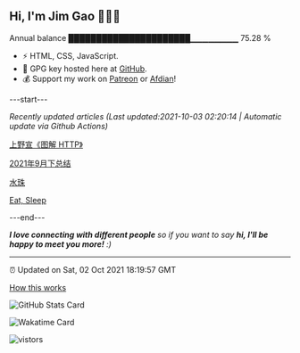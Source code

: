 
<h2>Hi, I'm Jim Gao 👋👨‍💻</h2>

Annual balance    ██████████████████████▁▁▁▁▁▁▁▁   75.28 %

- ⚡ HTML, CSS, JavaScript.
- 🔑 GPG key hosted here at [GitHub](https://github.com/tianheg.gpg).
- 💰 Support my work on [Patreon](https://www.patreon.com/tianheg) or [Afdian](https://afdian.net/@tianheg)!

---start---

*Recently updated articles (Last updated:2021-10-03 02:20:14 | Automatic update via Github Actions)*

[上野宣《图解 HTTP》](https://blog.yidajiabei.xyz/posts/graphical-http/)

[2021年9月下总结](https://blog.yidajiabei.xyz/posts/2021-sept-down-summary/)

[水珠](https://blog.yidajiabei.xyz/posts/a-drop-of-water/)

[Eat, Sleep](https://blog.yidajiabei.xyz/en/posts/eat-sleep/)

---end---

<em><b>I love connecting with different people</b> so if you want to say <b>hi, I'll be happy to meet you more!</b> :)</em>

---

⏰ Updated on Sat, 02 Oct 2021 18:19:57 GMT

[How this works](https://github.com/tianheg/tianheg/issues/1)

![GitHub Stats Card](https://tianheg-readme-stats.vercel.app/api?username=tianheg&show_icons=true)

![Wakatime Card](https://tianheg-readme-stats.vercel.app/api/wakatime?username=tianheg&layout=compact)

<img src="https://visitor-badge.glitch.me/badge?page_id=tianheg" alt="vistors" />
